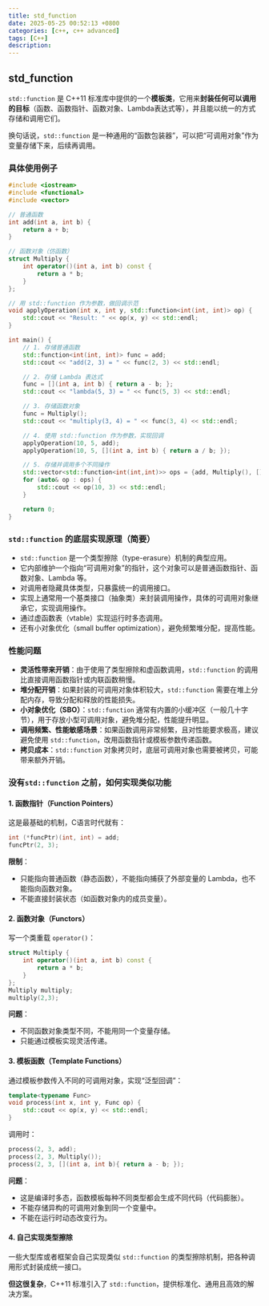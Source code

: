 ```yaml
---
title: std_function
date: 2025-05-25 00:52:13 +0800
categories: [c++, c++ advanced]
tags: [C++]
description: 
---
```

## std_function

`std::function` 是 C++11 标准库中提供的一个**模板类**，它用来**封装任何可以调用的目标**（函数、函数指针、函数对象、Lambda表达式等），并且能以统一的方式存储和调用它们。

换句话说，`std::function` 是一种通用的“函数包装器”，可以把“可调用对象”作为变量存储下来，后续再调用。

### 具体使用例子

```cpp
#include <iostream>
#include <functional>
#include <vector>

// 普通函数
int add(int a, int b) {
    return a + b;
}

// 函数对象（仿函数）
struct Multiply {
    int operator()(int a, int b) const {
        return a * b;
    }
};

// 用 std::function 作为参数，做回调示范
void applyOperation(int x, int y, std::function<int(int, int)> op) {
    std::cout << "Result: " << op(x, y) << std::endl;
}

int main() {
    // 1. 存储普通函数
    std::function<int(int, int)> func = add;
    std::cout << "add(2, 3) = " << func(2, 3) << std::endl;

    // 2. 存储 Lambda 表达式
    func = [](int a, int b) { return a - b; };
    std::cout << "lambda(5, 3) = " << func(5, 3) << std::endl;

    // 3. 存储函数对象
    func = Multiply();
    std::cout << "multiply(3, 4) = " << func(3, 4) << std::endl;

    // 4. 使用 std::function 作为参数，实现回调
    applyOperation(10, 5, add);
    applyOperation(10, 5, [](int a, int b) { return a / b; });

    // 5. 存储并调用多个不同操作
    std::vector<std::function<int(int,int)>> ops = {add, Multiply(), [](int a, int b) { return a % b; }};
    for (auto& op : ops) {
        std::cout << op(10, 3) << std::endl;
    }

    return 0;
}
```

### `std::function` 的底层实现原理（简要）

- `std::function` 是一个类型擦除（type-erasure）机制的典型应用。
- 它内部维护一个指向“可调用对象”的指针，这个对象可以是普通函数指针、函数对象、Lambda 等。
- 对调用者隐藏具体类型，只暴露统一的调用接口。
- 实现上通常用一个基类接口（抽象类）来封装调用操作，具体的可调用对象继承它，实现调用操作。
- 通过虚函数表（vtable）实现运行时多态调用。
- 还有小对象优化（small buffer optimization），避免频繁堆分配，提高性能。

### 性能问题

- **灵活性带来开销**：由于使用了类型擦除和虚函数调用，`std::function` 的调用比直接调用函数指针或内联函数稍慢。
- **堆分配开销**：如果封装的可调用对象体积较大，`std::function` 需要在堆上分配内存，导致分配和释放的性能损失。
- **小对象优化（SBO）**：`std::function` 通常有内置的小缓冲区（一般几十字节），用于存放小型可调用对象，避免堆分配，性能提升明显。
- **调用频繁、性能敏感场景**：如果函数调用非常频繁，且对性能要求极高，建议避免使用 `std::function`，改用函数指针或模板参数传递函数。
- **拷贝成本**：`std::function` 对象拷贝时，底层可调用对象也需要被拷贝，可能带来额外开销。

### 没有`std::function` 之前，如何实现类似功能

#### 1. **函数指针（Function Pointers）**

这是最基础的机制，C语言时代就有：

```cpp
int (*funcPtr)(int, int) = add;
funcPtr(2, 3);
```

**限制**：

- 只能指向普通函数（静态函数），不能指向捕获了外部变量的 Lambda，也不能指向函数对象。
- 不能直接封装状态（如函数对象内的成员变量）。

#### 2. **函数对象（Functors）**

写一个类重载 `operator()`：

```cpp
struct Multiply {
    int operator()(int a, int b) const {
        return a * b;
    }
};
Multiply multiply;
multiply(2,3);
```

**问题**：

- 不同函数对象类型不同，不能用同一个变量存储。
- 只能通过模板实现灵活传递。

#### 3. **模板函数（Template Functions）**

通过模板参数传入不同的可调用对象，实现“泛型回调”：

```cpp
template<typename Func>
void process(int x, int y, Func op) {
    std::cout << op(x, y) << std::endl;
}
```

调用时：

```cpp
process(2, 3, add);
process(2, 3, Multiply());
process(2, 3, [](int a, int b){ return a - b; });
```

**问题**：

- 这是编译时多态，函数模板每种不同类型都会生成不同代码（代码膨胀）。
- 不能存储异构的可调用对象到同一个变量中。
- 不能在运行时动态改变行为。

#### 4. **自己实现类型擦除**

一些大型库或者框架会自己实现类似 `std::function` 的类型擦除机制，把各种调用形式封装成统一接口。

**但这很复杂**，C++11 标准引入了 `std::function`，提供标准化、通用且高效的解决方案。